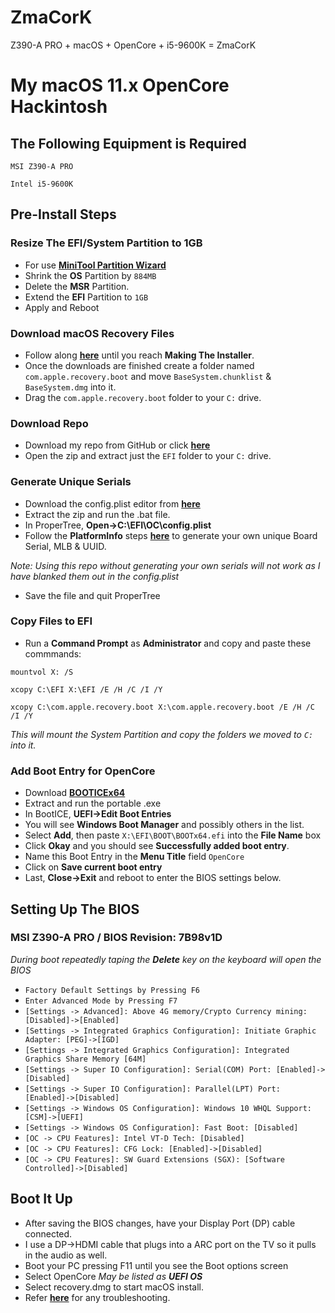 # ZmaCorK
Z390-A PRO + macOS + OpenCore + i5-9600K = ZmaCorK
 
# My macOS 11.x OpenCore Hackintosh
 
## The Following Equipment is Required
 `MSI Z390-A PRO`

 `Intel i5-9600K`
 
## Pre-Install Steps
### Resize The EFI/System Partition to 1GB
- For use **[MiniTool Partition Wizard](https://www.partitionwizard.com/free-partition-manager.html)**
- Shrink the **OS** Partition by `884MB`
- Delete the **MSR** Partition.
- Extend the **EFI** Partition to `1GB`
- Apply and Reboot
 
### Download macOS Recovery Files
- Follow along **[here](https://dortania.github.io/OpenCore-Install-Guide/installer-guide/winblows-install.html#downloading-macos)** until you reach **Making The Installer**.
- Once the downloads are finished create a folder named `com.apple.recovery.boot` and move `BaseSystem.chunklist` & `BaseSystem.dmg` into it.
- Drag the `com.apple.recovery.boot` folder to your `C:` drive.
 
### Download Repo
- Download my repo from GitHub or click **[here](https://github.com/ZeroOneZero/ZmaCorK/archive/refs/heads/main.zip)**
- Open the zip and extract just the `EFI` folder to your `C:` drive.

### Generate Unique Serials
- Download the config.plist editor from **[here](https://github.com/corpnewt/ProperTree)**
- Extract the zip and run the .bat file.
- In ProperTree, **Open->C:\EFI\OC\config.plist**
- Follow the **PlatformInfo** steps **[here](https://dortania.github.io/OpenCore-Install-Guide/config.plist/coffee-lake.html#platforminfo)** to generate your own unique Board Serial, MLB & UUID.
 
*Note: Using this repo without generating your own serials will not work as I have blanked them out in the config.plist*
- Save the file and quit ProperTree

### Copy Files to EFI
- Run a **Command Prompt** as **Administrator** and copy and paste these commmands:

`mountvol X: /S`

`xcopy C:\EFI X:\EFI /E /H /C /I /Y`


`xcopy C:\com.apple.recovery.boot X:\com.apple.recovery.boot /E /H /C /I /Y`

*This will mount the System Partition and copy the folders we moved to `C:` into it.*
 
### Add Boot Entry for OpenCore
- Download **[BOOTICEx64](https://m.majorgeeks.com/index.php?ct=files&action=download&)**
- Extract and run the portable .exe
- In BootICE, **UEFI->Edit Boot Entries**
- You will see **Windows Boot Manager** and possibly others in the list.
- Select **Add**, then paste `X:\EFI\BOOT\BOOTx64.efi` into the **File Name** box
- Click **Okay** and you should see **Successfully added boot entry**.
- Name this Boot Entry in the **Menu Title** field `OpenCore`
- Click on **Save current boot entry**
- Last, **Close->Exit** and reboot to enter the BIOS settings below.
 
## Setting Up The BIOS
 
### MSI Z390-A PRO / BIOS Revision: 7B98v1D
*During boot repeatedly taping the **Delete** key on the keyboard will open the BIOS*
 
- `Factory Default Settings by Pressing F6`
- `Enter Advanced Mode by Pressing F7`
- `[Settings -> Advanced]: Above 4G memory/Crypto Currency mining: [Disabled]->[Enabled]`
- `[Settings -> Integrated Graphics Configuration]: Initiate Graphic Adapter: [PEG]->[IGD]`
- `[Settings -> Integrated Graphics Configuration]: Integrated Graphics Share Memory [64M]`
- `[Settings -> Super IO Configuration]: Serial(COM) Port: [Enabled]->[Disabled]`
- `[Settings -> Super IO Configuration]: Parallel(LPT) Port: [Enabled]->[Disabled]`
- `[Settings -> Windows OS Configuration]: Windows 10 WHQL Support: [CSM]->[UEFI]`
- `[Settings -> Windows OS Configuration]: Fast Boot: [Disabled]`
- `[OC -> CPU Features]: Intel VT-D Tech: [Disabled]`
- `[OC -> CPU Features]: CFG Lock: [Enabled]->[Disabled]`
- `[OC -> CPU Features]: SW Guard Extensions (SGX): [Software Controlled]->[Disabled]`
 
## Boot It Up
- After saving the BIOS changes, have your Display Port (DP) cable connected.
- I use a DP->HDMI cable that plugs into a ARC port on the TV so it pulls in the audio as well.
- Boot your PC pressing F11 until you see the Boot options screen
- Select OpenCore
*May be listed as **UEFI OS***
- Select recovery.dmg to start macOS install.
- Refer **[here](https://dortania.github.io/OpenCore-Install-Guide/installation/installation-process.html#booting-the-opencore-usb)** for any troubleshooting.
